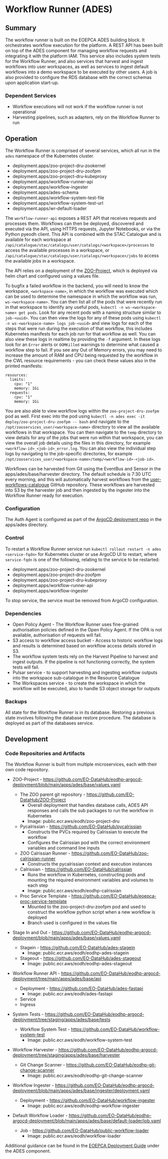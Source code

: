 # Workflow Runner (ADES)

## Summary

The workflow runner is built on the EOEPCA ADES building block. It orchestrates workflow execution for the platform. A REST API has been built on top of the ADES component for managing workflow requests and integrating it with the platform IAM. This service also includes system tests for the Workflow Runner, and also services that harvest and ingest workflows into user workspaces, as well as services to ingest default workflows into a demo workspace to be executed by other users. A job is also provided to configure the RDS database with the correct schemas upon application start-up.

### Dependent Services

- Workflow executions will not work if the workflow runner is not operational
- Harvesting pipelines, such as adapters, rely on the Workflow Runner to run

## Operation

The Workflow Runner is comprised of several services, which all run in the `ades` namespace of the Kubernetes cluster.

- deployment.apps/zoo-project-dru-zookernel
- deployment.apps/zoo-project-dru-zoofpm
- deployment.apps/zoo-project-dru-kubeproxy
- deployment.apps/workflow-runner-api
- deployment.apps/workflow-ingester
- deployment.apps/ades-schema
- deployment.apps/workflow-system-test-file
- deployment.apps/workflow-system-test-url
- deployment.apps/wr-default-loader

The `workflow-runner-api` exposes a REST API that receives requests and processes them. Workflows can then be deployed, discovered and executed via the API, using HTTPS requests, Jupyter Notebooks, or via the Python pyeodh client. This API is combined with the STAC Catalogue and is available for each workspace at `/api/catalogue/stac/catalogs/user/catalogs/<workspace>/processes` to access the available processes in a workspace, or `/api/catalogue/stac/catalogs/user/catalogs/<workspace>/jobs` to access the available jobs in a workspace.

The API relies on a deployment of the [ZOO-Project](https://github.com/ZOO-Project/ZOO-Project), which is deployed via helm chart and configured using a values file.

To bugfix a failed workflow in the backend, you will need to know the workspace, `<workspace-name>`, in which the workflow was executed which can be used to determine the namespace in which the workflow was run, `ws-<workspace-name>`. You can then list all of the pods that were recently run in that workspace to identify any useful pods, `kubectl -n ws-<workspace-name> get pods`. Look for any recent pods with a naming structure similar to `job-<uuid>`. You can then view the logs for any of these pods using `kubectl -n ws-<workspace-name> logs job-<uuid>` and view logs for each of the steps that were run during the execution of that workflow, this includes Kubernetes manifests for each job run for that workflow as well. You can also view these logs in realtime by providing the `-f` argument. In these logs look for an `Error` alerts or `OOMKilled` warnings to determine what caused a workflow step to fail. If you see any Out of Memory errors, you may need to increase the amount of RAM and CPU being requested by the workflow in the CWL resource requirements - you can check these values also in the printed manifests:

```
resources:
  limits:
    cpu: "1"
    memory: 1Gi
  requests:
    cpu: "1"
    memory: 1Gi
```

You are also able to view workflow logs within the `zoo-project-dru-zoofpm` pod as well. First exec into the pod using `kubectl -n ades exec -it deploy/zoo-project-dru-zoofpm -- bash` and navigate to the `/opt/zooservices_user/<workspace-name>` directory to view all the available workflows in that workspace. You can then navigate to the `temp` directory to view details for any of the jobs that were run within that workspace, you can view the overall job details using the files in this directory, for example `<workflow-id>_<job-id>_error.log`. You can also view the individual step logs by navigating to the job-specific directories, for example `/opt/zooservices_user/<workspace-name>/temp/<workflow-id>-<job-id>`.

Workflows can be harvested from Git using the EventBus and Sensor in the apps/ades/base/harvester directory. The default schedule is 7:30 UTC every morning, and this will automatically harvest workflows from the [user-workflows-catalogue](https://github.com/EO-DataHub/user-workflows-catalogue-dev) GitHub repository. These workflows are harvested into S3 by the harvester job and then ingested by the ingester into the Workflow Runner ready for execution.

### Configuration

The Auth Agent is configured as part of the [ArgoCD deployment repo](https://github.com/EO-DataHub/eodhp-argocd-deployment) in the apps/ades directory.

### Control

To restart a Workflow Runner service run `kubectl rollout restart -n ades <service-fqdn>` for Kubernetes cluster or use ArgoCD UI to restart, where `service-fqdn` is one of the following, relating to the service to be restarted:

- deployment.apps/zoo-project-dru-zookernel
- deployment.apps/zoo-project-dru-zoofpm
- deployment.apps/zoo-project-dru-kubeproxy
- deployment.apps/workflow-runner-api
- deployment.apps/workflow-ingester

To stop service, the service must be removed from ArgoCD configuration.

### Dependencies

- Open Policy Agent - The Workflow Runner uses fine-grained authorisation policies defined in the Open Policy Agent. If the OPA is not available, authorisation of requests will fail.
- S3 access to workflow access bucket - Access to historic workflow logs and results is determined based on workflow access details stored in S3.
- The workflow system tests rely on the Harvest Pipeline to harvest and ingest outputs. If the pipeline is not functioning correctly, the system tests will fail.
- Pulsar service - to support harvesting and ingesting workflow outputs into the workspace sub-catalogue in the Resource Catalogue
- The Workspaces service - to create the workspace in which the workflow will be executed, also to handle S3 object storage for outputs

### Backups

All state for the Workflow Runner is in its database. Restoring a previous state involves following the database restore procedure. The database is deployed as part of the databases service.

## Development

### Code Repositories and Artifacts

The Workflow Runner is built from multiple microservices, each with their own code repository.

- ZOO-Project - https://github.com/EO-DataHub/eodhp-argocd-deployment/blob/main/apps/ades/base/values.yaml

  - The ZOO parent git repository - https://github.com/EO-DataHub/ZOO-Project
    - Overall deployment that handles database calls, ADES API responses and calls the sub packages to run the workflow in Kubernetes
    - Image: public.ecr.aws/eodh/zoo-project-dru
  - Pycalrissian - https://github.com/EO-DataHub/pycalrissian
    - Constructs the PVCs required by Calrissian to execute the workflow
    - Configures the Calrissian pod with the correct environment variables and command line inputs
  - ZOO Calrissian Runner - https://github.com/EO-DataHub/zoo-calrissian-runner
    - Constructs the pycalrissian context and execution instances
  - Calrissian - https://github.com/EO-DataHub/calrissian
    - Runs the workflow in Kubernetes, constructing pods and mounting the required environment variables and volumes to each step
    - Image: public.ecr.aws/eodh/eodhp-calrissian
  - Proc Service Template - https://github.com/EO-DataHub/eoepca-proc-service-template
    - Mounted to the zoo-project-dru-zoofpm pod and used to construct the workflow python script when a new workflow is deployed
    - Branch used is configured in the values file 

- Stage In and Out - https://github.com/EO-DataHub/eodhp-argocd-deployment/blob/main/apps/ades/base/values.yaml

  - Stagein - https://github.com/EO-DataHub/ades-stagein
    - Image: public.ecr.aws/eodh/eodhp-ades-stagein
  - Stageout - https://github.com/EO-DataHub/ades-stageout
    - Image: public.ecr.aws/eodh/eodhp-ades-stageout

- Workflow Runner API - https://github.com/EO-DataHub/eodhp-argocd-deployment/tree/main/apps/ades/base/api

  - Deployment - https://github.com/EO-DataHub/ades-fastapi
    - Image: public.ecr.aws/eodh/ades-fastapi
  - Service
  - Ingress

- System Tests - https://github.com/EO-DataHub/eodhp-argocd-deployment/tree/staging/apps/ades/base/tests

  - Workflow System Test - https://github.com/EO-DataHub/workflow-system-test
    - Image: public.ecr.aws/eodh/workflow-system-test

- Workflow Harvester - https://github.com/EO-DataHub/eodhp-argocd-deployment/tree/staging/apps/ades/base/harvester

  - Git Change Scanner - https://github.com/EO-DataHub/eodhp-git-change-scanner
    - Image: public.ecr.aws/eodh/eodhp-git-change-scanner

- Workflow Ingester - https://github.com/EO-DataHub/eodhp-argocd-deployment/blob/main/apps/ades/base/ingester/deployment.yaml
  - Deployment - https://github.com/EO-DataHub/workflow-ingester
    - Image: public.ecr.aws/eodh/eodhp-workflow-ingester

- Default Workflow Loader - https://github.com/EO-DataHub/eodhp-argocd-deployment/blob/main/apps/ades/base/default-loader/job.yaml
  - Job - https://github.com/EO-DataHub/public-workflow-loader
    - Image: public.ecr.aws/eodh/workflow-loader

Additional guidance can be found in the [EOEPCA Deployment Guide](https://eoepca.readthedocs.io/projects/deploy/en/stable/eoepca/ades-zoo/) under the ADES component.
